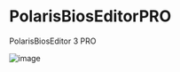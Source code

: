 # PolarisBiosEditorPRO
PolarisBiosEditor 3 PRO

![image](https://user-images.githubusercontent.com/98729987/212358120-3510ccc3-96c6-439b-9bfc-e8194b6f2fbd.png)
